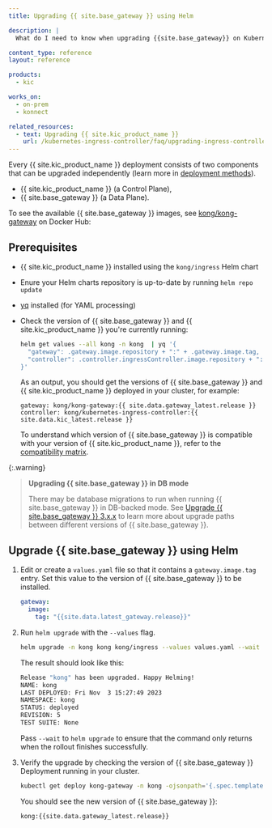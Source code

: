 ```yaml
---
title: Upgrading {{ site.base_gateway }} using Helm

description: |
  What do I need to know when upgrading {{site.base_gateway}} on Kubernetes? DB-backed mode vs DB-less

content_type: reference
layout: reference

products:
  - kic

works_on:
  - on-prem
  - konnect

related_resources:
  - text: Upgrading {{ site.kic_product_name }}
    url: /kubernetes-ingress-controller/faq/upgrading-ingress-controller/
---
```


Every {{ site.kic_product_name }} deployment consists of two components that can be upgraded independently (learn more in [deployment methods](/index/kubernetes-ingress-controller/#deployment-topologies)).

- {{ site.kic_product_name }} (a Control Plane),
- {{ site.base_gateway }} (a Data Plane).

To see the available {{ site.base_gateway }} images, see [kong/kong-gateway](https://hub.docker.com/r/kong/kong-gateway/tags) on Docker Hub:

## Prerequisites

- {{ site.kic_product_name }} installed using the `kong/ingress` Helm chart
- Enure your Helm charts repository is up-to-date by running `helm repo update`
- [yq](https://github.com/mikefarah/yq) installed (for YAML processing)
- Check the version of {{ site.base_gateway }} and {{ site.kic_product_name }} you're currently running:

   ```bash
   helm get values --all kong -n kong  | yq '{
     "gateway": .gateway.image.repository + ":" + .gateway.image.tag,
     "controller": .controller.ingressController.image.repository + ":" + .controller.ingressController.image.tag
   }'
   ```

   As an output, you should get the versions of {{ site.base_gateway }} and {{ site.kic_product_name }} deployed in your cluster, for example:

   ```text
   gateway: kong/kong-gateway:{{ site.data.gateway_latest.release }}
   controller: kong/kubernetes-ingress-controller:{{ site.data.kic_latest.release }}
   ```

    To understand which version of {{ site.base_gateway }} is compatible with your version of {{ site.kic_product_name }}, refer to the [compatibility matrix](/kubernetes-ingress-controller/version-compatibility/#kong-gateway).

{:.warning}
>  **Upgrading {{ site.base_gateway }} in DB mode**
>
> There may be database migrations to run when running {{ site.base_gateway }} in DB-backed mode.
> See [Upgrade {{ site.base_gateway }} 3.x.x](/gateway/upgrade/) to learn more about upgrade paths between different versions of {{ site.base_gateway }}.

## Upgrade {{ site.base_gateway }} using Helm

1. Edit or create a `values.yaml` file so that it contains a `gateway.image.tag` entry. Set this value to the version of {{ site.base_gateway }} to be installed.

    ```yaml
    gateway:
      image:
        tag: "{{site.data.latest_gateway.release}}"
    ```

1. Run `helm upgrade` with the `--values` flag.

    ```bash
    helm upgrade -n kong kong kong/ingress --values values.yaml --wait
    ```

    The result should look like this:
    
    ```bash
    Release "kong" has been upgraded. Happy Helming!
    NAME: kong
    LAST DEPLOYED: Fri Nov  3 15:27:49 2023
    NAMESPACE: kong
    STATUS: deployed
    REVISION: 5
    TEST SUITE: None
    ```

    Pass `--wait` to `helm upgrade` to ensure that the command only returns when the rollout finishes successfully. 

1. Verify the upgrade by checking the version of {{ site.base_gateway }} Deployment running in your cluster.

    ```bash
    kubectl get deploy kong-gateway -n kong -ojsonpath='{.spec.template.spec.containers[0].image}'
    ```

    You should see the new version of {{ site.base_gateway }}:

    ```bash
    kong:{{site.data.gateway_latest.release}}
    ```